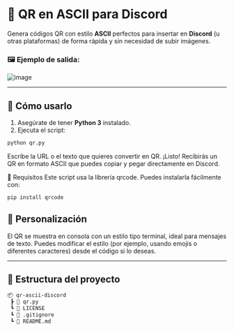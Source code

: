 # 💫 QR en ASCII para Discord

Genera códigos QR con estilo **ASCII** perfectos para insertar en **Discord** (u otras plataformas) de forma rápida y sin necesidad de subir imágenes.

### 🖼️ Ejemplo de salida:

![image](https://github.com/user-attachments/assets/da7a31ed-6d94-4a75-b1b4-39a15578d245)



---

## 🚀 Cómo usarlo

1. Asegúrate de tener **Python 3** instalado.
2. Ejecuta el script:

```bash
python qr.py
```

Escribe la URL o el texto que quieres convertir en QR.
¡Listo! Recibirás un QR en formato ASCII que puedes copiar y pegar directamente en Discord.

🧰 Requisitos
Este script usa la librería qrcode. Puedes instalarla fácilmente con:
```bash
pip install qrcode
```

## 🎨 Personalización
El QR se muestra en consola con un estilo tipo terminal, ideal para mensajes de texto. Puedes modificar el estilo (por ejemplo, usando emojis o diferentes caracteres) desde el código si lo deseas.

---
## 📁 Estructura del proyecto
```bash
📦 qr-ascii-discord
 ┣ 📜 qr.py
 ┗ 📄 LICENSE
 ┗ 📄 .gitignore
 ┗ 📄 README.md
```
